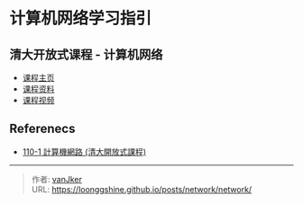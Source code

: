 # 计算机网络学习指引


## 清大开放式课程 - 计算机网络

- [课程主页](https://ocw.nthu.edu.tw/ocw/index.php?page=course&cid=291&)
- [课程资料](https://ocw.nthu.edu.tw/ocw/index.php?page=course_news_content&cid=291&id=1015)
- [课程视频](https://www.youtube.com/playlist?list=PLS0SUwlYe8cxktXNovos9xleroaWyb-z5)

## Referenecs

- [110-1 計算機網路 (清大開放式課程)](https://hackmd.io/@0xff07/network/https%3A%2F%2Fhackmd.io%2F%400xff07%2FByADDQ57Y)


---

> 作者: [vanJker](https://github.com/vanJker)  
> URL: https://loonggshine.github.io/posts/network/network/  

